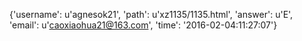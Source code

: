 {'username': u'agnesok21', 'path': u'xz1135/1135.html', 'answer': u'E', 'email': u'caoxiaohua21@163.com', 'time': '2016-02-04:11:27:07'}